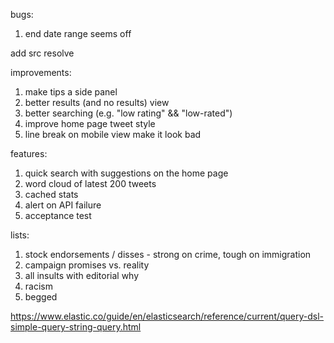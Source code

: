 bugs:
1. end date range seems off

add src resolve

improvements:
1. make tips a side panel
2. better results (and no results) view
3. better searching (e.g. "low rating" && "low-rated")
4. improve home page tweet style
5. line break on mobile view make it look bad

features:
1. quick search with suggestions on the home page
2. word cloud of latest 200 tweets
3. cached stats
4. alert on API failure
5. acceptance test

lists:
1. stock endorsements / disses - strong on crime, tough on immigration
2. campaign promises vs. reality
3. all insults with editorial why
4. racism
5. begged

https://www.elastic.co/guide/en/elasticsearch/reference/current/query-dsl-simple-query-string-query.html
